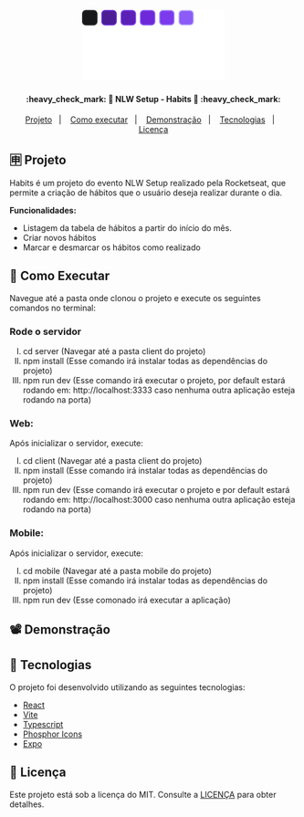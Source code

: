 <h1 align="center">
    <img alt="" title="#GithubSetupLogo" src=".github/logo.svg" width="250px" />
</h1>

<h4 align="center"> 
	:heavy_check_mark: 🚀 NLW Setup - Habits 🚀 :heavy_check_mark:
</h4>

<p align="center">
  <a href="#-projeto">Projeto</a>&nbsp;&nbsp;&nbsp;|&nbsp;&nbsp;&nbsp;
  <a href="#-como-executar">Como executar</a>&nbsp;&nbsp;&nbsp;|&nbsp;&nbsp;&nbsp;
  <a href="#%EF%B8%8F-demonstração">Demonstração</a>&nbsp;&nbsp;&nbsp;|&nbsp;&nbsp;&nbsp;
  <a href="#-tecnologias">Tecnologias</a>&nbsp;&nbsp;&nbsp;|&nbsp;&nbsp;&nbsp;
  <a href="#memo-licença">Licença</a>
</p>

## 🈸 Projeto

Habits é um projeto do evento NLW Setup realizado pela Rocketseat, que permite a criação de hábitos que o usuário deseja realizar durante o dia.

<b>Funcionalidades:</b>
- Listagem da tabela de hábitos a partir do início do mês.
- Criar novos hábitos
- Marcar e desmarcar os hábitos como realizado 


## 🔧 Como Executar
Navegue até a pasta onde clonou o projeto e execute os seguintes comandos no terminal:

<h3>Rode o servidor</h3>
<ol type="I">
	<li>cd server (Navegar até a pasta client do projeto)</li>
 	<li>npm install (Esse comando irá instalar todas as dependências do projeto)</li>
 	<li>npm run dev (Esse comando irá executar o projeto, por default estará rodando em: http://localhost:3333 caso nenhuma outra aplicação esteja rodando na porta)</li>
</ol>

<h3>Web:</h3>
  Após inicializar o servidor, execute:
 <ol type="I">
	<li>cd client (Navegar até a pasta client do projeto)</li>
	<li>npm install (Esse comando irá instalar todas as dependências do projeto)</li>
  <li>npm run dev (Esse comando irá executar o projeto e por default estará rodando em: http://localhost:3000 caso nenhuma outra aplicação esteja rodando na porta)</li>
</ol>
	
<h3>Mobile:</h3>
  Após inicializar o servidor, execute:
<ol type="I">
	<li>cd mobile (Navegar até a pasta mobile do projeto)</li>
	<li>npm install (Esse comando irá instalar todas as dependências do projeto)</li>
	<li>npm run dev (Esse comonado irá executar a aplicação)</li>
</ol>

## 📽️ Demonstração


## 🚀 Tecnologias

O projeto foi desenvolvido utilizando as seguintes tecnologias:

- [React](https://reactjs.org)
- [Vite](https://vitejs.dev)
- [Typescript](https://www.typescriptlang.org)
- [Phosphor Icons](https://phosphoricons.com)
- [Expo](https://expo.dev)

## :memo: Licença
Este projeto está sob a licença do MIT. Consulte a [LICENÇA](LICENSE) para obter detalhes.
